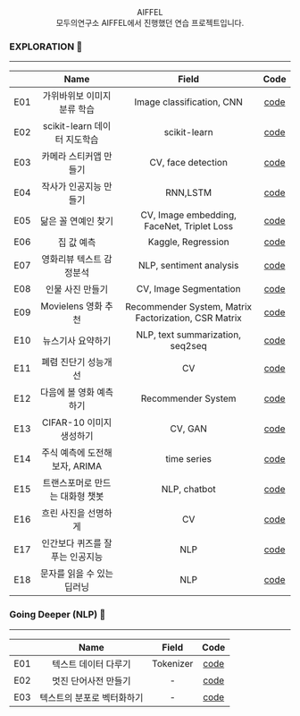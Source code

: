 <center> AIFFEL </center>

<center>모두의연구소 AIFFEL에서 진행했던 연습 프로젝트입니다.</center>

### EXPLORATION 🚀
---
|   |    Name    | Field  | Code |
|---|:----------:|:------------:| :--------------: | 
| E01 | 가위바위보 이미지 분류 학습 |Image classification, CNN |  [code](EXPLORATION/E01/E01.ipynb)     | 
| E02 | scikit-learn 데이터 지도학습 |scikit-learn | [code](EXPLORATION/E02/E02.ipynb)  | 
| E03 | 카메라 스티커앱 만들기 |CV, face detection  | [code](EXPLORATION/E03/E03.ipynb)    | 
| E04 | 작사가 인공지능 만들기 |RNN,LSTM | [code](EXPLORATION/E04/E04.ipynb) | 
| E05 | 닮은 꼴 연예인 찾기 | CV, Image embedding, FaceNet, Triplet Loss | [code](EXPLORATION/E05/E05.ipynb) |
| E06 | 집 값 예측 | Kaggle, Regression |[code](EXPLORATION/E06/E06.ipynb)|
| E07 | 영화리뷰 텍스트 감정분석 | NLP, sentiment analysis |[code](EXPLORATION/E07/E07.ipynb)|
| E08 | 인물 사진 만들기 | CV, Image Segmentation |[code](EXPLORATION/E08/E08.ipynb)|
| E09 | Movielens 영화 추천 | Recommender System, Matrix Factorization, CSR Matrix |[code](EXPLORATION/E09/E089.ipynb)|
| E10 | 뉴스기사 요약하기 | NLP, text summarization, seq2seq  |[code](EXPLORATION/E10/E10.ipynb)|
| E11 | 폐렴 진단기 성능개선 | CV  |[code](EXPLORATION/E11/E11.ipynb)|
| E12 | 다음에 볼 영화 예측하기 | Recommender System  |[code](EXPLORATION/E12/E12.ipynb)|
| E13 | CIFAR-10 이미지 생성하기 | CV, GAN  |[code](EXPLORATION/E13/E13.ipynb)|
| E14 | 주식 예측에 도전해 보자, ARIMA | time series  |[code](EXPLORATION/E14/E14.ipynb)|
| E15 | 트랜스포머로 만드는 대화형 챗봇 | NLP, chatbot  |[code](EXPLORATION/E15/E15.ipynb)|
| E16 | 흐린 사진을 선명하게 | CV  |[code](EXPLORATION/E16/E16.ipynb)|
| E17 | 인간보다 퀴즈를 잘푸는 인공지능 | NLP|[code](EXPLORATION/E17/E17.ipynb)|
| E18 | 문자를 읽을 수 있는 딥러닝 | NLP |[code](EXPLORATION/E18/E18.ipynb)|






### Going Deeper (NLP)  🚩
--- 
|   |    Name    | Field  | Code |
|---|:----------:|:------------:| :--------------: | 
| E01 | 텍스트 데이터 다루기 |Tokenizer |  [code](Going_Deeper/G01/G01.md) | 
| E02 | 멋진 단어사전 만들기 |- |  [code](Going_Deeper/G02/G02.ipynb) | 
| E03 | 텍스트의 분포로 벡터화하기 |- |  [code](Going_Deeper/G03/G03.md) | 
<!--stackedit_data:
eyJoaXN0b3J5IjpbMTU4NzkxNzMxMywtMjAzMTI3NTcxNSwyMD
kxNDYxODAwLDEzNTQ3NTc3MzIsLTIxNDU0MjYxNjZdfQ==
-->
